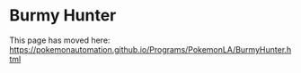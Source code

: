 # Burmy Hunter

This page has moved here: https://pokemonautomation.github.io/Programs/PokemonLA/BurmyHunter.html

